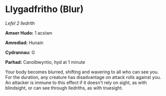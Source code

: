 # Llygadfritho (Blur)

*Lefel 2 lledrith*

**Amser Hudo:** 1 acsiwn

**Amrediad:** Hunain

**Cydrannau:** G

**Parhad:** Canolbwyntio, hyd at 1 minute

Your body becomes blurred, shifting and wavering to all who can see you. For the duration, any creature has disadvantage on attack rolls against you. An attacker is immune to this effect if it doesn't rely on sight, as with blindsight, or can see through lledriths, as with truesight.